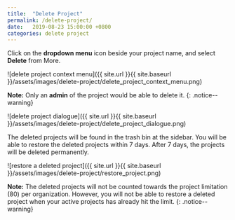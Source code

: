 ```yaml
---
title:  "Delete Project"
permalink: /delete-project/
date:   2019-08-23 15:00:00 +0800
categories: delete project
---
```

Click on the **dropdown menu** icon beside your project name, and select **Delete** from More.

![delete project context menu]({{ site.url }}{{ site.baseurl }}/assets/images/delete-project/delete_project_context_menu.png)

**Note:** Only an **admin** of the project would be able to delete it.
{: .notice--warning}

![delete project dialogue]({{ site.url }}{{ site.baseurl }}/assets/images/delete-project/delete_project_dialogue.png)


The deleted projects will be found in the trash bin at the sidebar. You will be able to restore the deleted projects within 7 days. After 7 days, the projects will be deleted permanently.

![restore a deleted project]({{ site.url }}{{ site.baseurl }}/assets/images/delete-project/restore_project.png)


**Note:** The deleted projects will not be counted towards the project limitation (80) per organization. However, you will not be able to restore a deleted project when your active projects has already hit the limit. 
{: .notice--warning}
